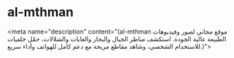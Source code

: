 # al-mthman
&lt;meta name="description" content="(al-mthman موقع مجاني لصور وفيديوهات الطبيعة عالية الجودة. استكشف مناظر الجبال والبحار والغابات والشلالات، حمّل خلفيات للاستخدام الشخصي، وشاهد مقاطع مريحة مع دعم كامل للهواتف وأداء سريع.)">
